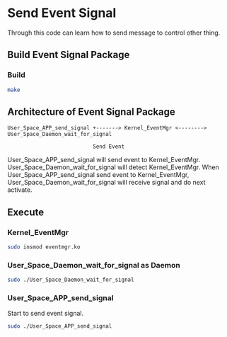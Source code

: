 # Send Event Signal

Through this code can learn how to send message to control other thing.

## Build Event Signal Package

### Build
```bash
make
```

## Architecture of Event Signal Package

```
User_Space_APP_send_signal +-------> Kernel_EventMgr <--------> User_Space_Daemon_wait_for_signal

                           Send Event

```

User_Space_APP_send_signal will send event to Kernel_EventMgr. User_Space_Daemon_wait_for_signal will detect Kernel_EventMgr.
When User_Space_APP_send_signal send event to Kernel_EventMgr, User_Space_Daemon_wait_for_signal will receive signal and do next activate.


## Execute 
### Kernel_EventMgr
```bash
sudo insmod eventmgr.ko
```

### User_Space_Daemon_wait_for_signal as Daemon
```bash
sudo ./User_Space_Daemon_wait_for_signal
```

### User_Space_APP_send_signal 
Start to send event signal.
```bash
sudo ./User_Space_APP_send_signal
